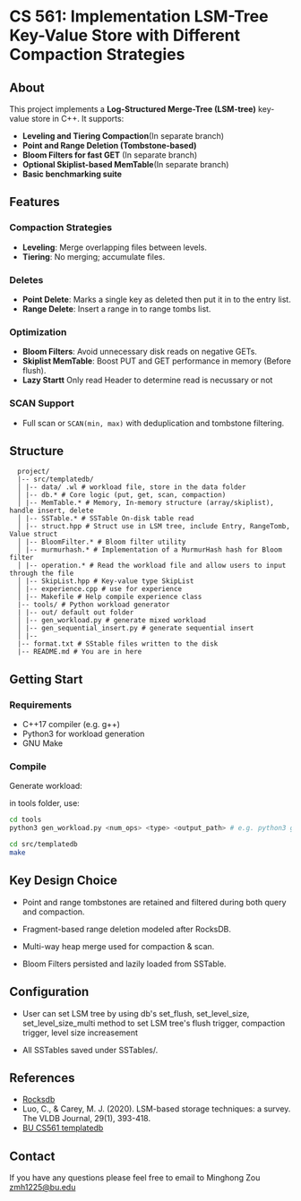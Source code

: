 # CS 561: Implementation LSM-Tree Key-Value Store with Different Compaction Strategies


## About

This project implements a **Log-Structured Merge-Tree (LSM-tree)** key-value store in C++. It supports:

- **Leveling and Tiering Compaction**(In separate branch)
- **Point and Range Deletion (Tombstone-based)**
- **Bloom Filters for fast GET** (In separate branch)
- **Optional Skiplist-based MemTable**(In separate branch)
- **Basic benchmarking suite**


## Features

### Compaction Strategies
- **Leveling**: Merge overlapping files between levels.
- **Tiering**: No merging; accumulate files.

### Deletes
- **Point Delete**: Marks a single key as deleted then put it in to the entry list.
- **Range Delete**: Insert a range in to range tombs list.

### Optimization
- **Bloom Filters**: Avoid unnecessary disk reads on negative GETs.
- **Skiplist MemTable**: Boost PUT and GET performance in memory (Before flush).
- **Lazy Startt** Only read Header to determine read is necussary or not

### SCAN Support
- Full scan or `SCAN(min, max)` with deduplication and tombstone filtering.

## Structure

```
  project/
  |-- src/templatedb/
  │ |-- data/ .wl # workload file, store in the data folder
  │ |-- db.* # Core logic (put, get, scan, compaction)
  │ |-- MemTable.* # Memory, In-memory structure (array/skiplist), handle insert, delete
  │ |-- SSTable.* # SSTable On-disk table read
  │ |-- struct.hpp # Struct use in LSM tree, include Entry, RangeTomb, Value struct
  │ |-- BloomFilter.* # Bloom filter utility
  │ |-- murmurhash.* # Implementation of a MurmurHash hash for Bloom filter
  │ |-- operation.* # Read the workload file and allow users to input through the file
  │ |-- SkipList.hpp # Key-value type SkipList
  │ |-- experience.cpp # use for experience
  │ |-- Makefile # Help compile experience class
  |-- tools/ # Python workload generator
  | |-- out/ default out folder
  │ |-- gen_workload.py # generate mixed workload
  │ |-- gen_sequential_insert.py # generate sequential insert
  │ |--
  |-- format.txt # SStable files written to the disk
  |-- README.md # You are in here
```

## Getting Start
### Requirements
- C++17 compiler (e.g. g++)
- Python3 for workload generation
- GNU Make

### Compile

Generate workload:

in tools folder, use:

```bash
cd tools
python3 gen_workload.py <num_ops> <type> <output_path> # e.g. python3 gen_workload.py 50000 mixed ./out/mixed.workload

cd src/templatedb
make
```

## Key Design Choice

- Point and range tombstones are retained and filtered during both query and compaction.

- Fragment-based range deletion modeled after RocksDB.

- Multi-way heap merge used for compaction & scan.

- Bloom Filters persisted and lazily loaded from SSTable.

## Configuration

- User can set LSM tree by using db's set_flush, set_level_size, set_level_size_multi method
to set LSM tree's flush trigger, compaction trigger, level size increasement

- All SSTables saved under SSTables/.

## References

- [Rocksdb](https://github.com/facebook/rocksdb)
- Luo, C., & Carey, M. J. (2020). LSM-based storage techniques: a survey. The VLDB Journal, 29(1), 393-418.
- [BU CS561 templatedb](https://github.com/BU-DiSC/cs561_templatedb)

## Contact
If you have any questions please feel free to email to Minghong Zou zmh1225@bu.edu